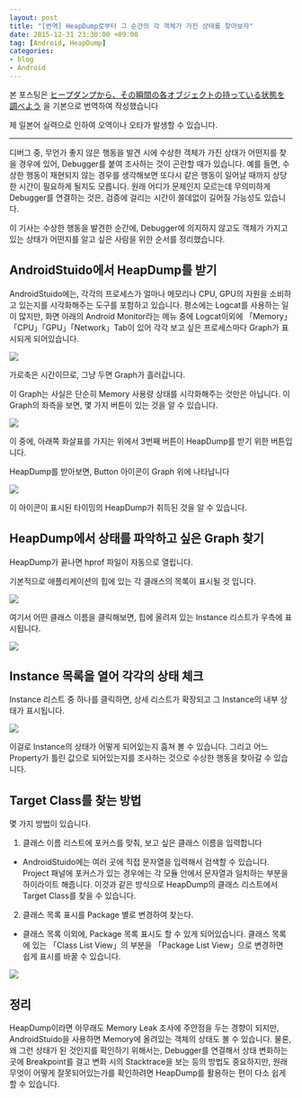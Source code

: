 ```yaml
---
layout: post
title: "[번역] HeapDump로부터 그 순간의 각 객체가 가진 상태를 찾아보자"
date: 2015-12-31 23:30:00 +09:00
tag: [Android, HeapDump]
categories:
- blog
- Android
---
```


<!--more-->

본 포스팅은 [ヒープダンプから、その瞬間の各オブジェクトの持っている状態を調べよう](http://qiita.com/KeithYokoma/items/7b3a45819b9fbb1f14c7) 을 기본으로 번역하여 작성했습니다

제 일본어 실력으로 인하여 오역이나 오타가 발생할 수 있습니다.

<!--more-->
- - -

디버그 중, 무언가 좋지 않은 행동을 발견 시에 수상한 객체가 가진 상태가 어떤지를 찾을 경우에 있어, Debugger를 붙여 조사하는 것이 곤란할 때가 있습니다. 예를 들면, 수상한 행동이 재현되지 않는 경우를 생각해보면 또다시 같은 행동이 일어날 때까지 상당한 시간이 필요하게 될지도 모릅니다. 원래 어디가 문제인지 모르는데 무의미하게 Debugger를 연결하는 것은, 검증에 걸리는 시간이 쓸데없이 길어질 가능성도 있습니다.

이 기사는 수상한 행동을 발견한 순간에, Debugger에 의지하지 않고도 객체가 가지고 있는 상태가 어떤지를 알고 싶은 사람을 위한 순서를 정리했습니다.

## AndroidStuido에서 HeapDump를 받기

AndroidStuido에는, 각각의 프로세스가 얼마나 메모리나 CPU, GPU의 자원을 소비하고 있는지를 시각화해주는 도구를 포함하고 있습니다. 평소에는 Logcat를 사용하는 일이 많지만, 화면 아래의 Android Monitor라는 메뉴 중에 Logcat이외에 「Memory」「CPU」「GPU」「Network」Tab이 있어 각각 보고 싶은 프로세스마다 Graph가 표시되게 되어있습니다.

<img src="https://qiita-image-store.s3.amazonaws.com/0/31829/f85f4b20-595f-f998-741d-ca587ed1c403.png" />

가로축은 시간이므로, 그냥 두면 Graph가 흘러갑니다.

이 Graph는 사실은 단순히 Memory 사용량 상태를 시각화해주는 것만은 아닙니다. 이 Graph의 좌측을 보면, 몇 가지 버튼이 있는 것을 알 수 있습니다.

<img src="https://qiita-image-store.s3.amazonaws.com/0/31829/eca73b18-e214-efdc-34a0-1893c4acb73e.png" />

이 중에, 아래쪽 화살표를 가지는 위에서 3번째 버튼이 HeapDump를 받기 위한 버튼입니다.

HeapDump를 받아보면, Button 아이콘이 Graph 위에 나타납니다

<img src="https://qiita-image-store.s3.amazonaws.com/0/31829/4dd8e2b7-6784-45f9-5be4-6947c7cd2fce.png" />

이 아이콘이 표시된 타이밍의 HeapDump가 취득된 것을 알 수 있습니다.

## HeapDump에서 상태를 파악하고 싶은 Graph 찾기

HeapDump가 끝나면 hprof 파일이 자동으로 열립니다.

기본적으로 애플리케이션의 힙에 있는 각 클래스의 목록이 표시될 것 입니다.

<img src="https://qiita-image-store.s3.amazonaws.com/0/31829/ca6b9398-53e1-d1fc-5219-c52698c7e5d4.png" />

여기서 어떤 클래스 이름을 클릭해보면, 힙에 올려져 있는 Instance 리스트가 우측에 표시됩니다.

<img src="https://qiita-image-store.s3.amazonaws.com/0/31829/fcdcf235-1a61-7165-312f-1bf06dea3408.png" />

## Instance 목록을 열어 각각의 상태 체크

Instance 리스트 중 하나를 클릭하면, 상세 리스트가 확장되고 그 Instance의 내부 상태가 표시됩니다.

<img src="https://qiita-image-store.s3.amazonaws.com/0/31829/e688a2a1-7fe0-26eb-0612-3cef7d3b936c.png" />

이걸로 Instance의 상태가 어떻게 되어있는지 훔쳐 볼 수 있습니다. 그리고 어느 Property가 틀린 값으로 되어있는지를 조사하는 것으로 수상한 행동을 찾아갈 수 있습니다.

## Target Class를 찾는 방법

몇 가지 방법이 있습니다.

1. 클래스 이름 리스트에 포커스를 맞춰, 보고 싶은 클래스 이름을 입력합니다
 - AndroidStuido에는 여러 곳에 직접 문자열을 입력해서 검색할 수 있습니다. Project 패널에 포커스가 있는 경우에는 각 모듈 안에서 문자열과 일치하는 부분을 하이라이트 해줍니다. 이것과 같은 방식으로 HeapDump의 클래스 리스트에서 Target Class를 찾을 수 있습니다.
2. 클래스 목록 표시를 Package 별로 변경하여 찾는다.
 - 클래스 목록 이외에, Package 목록 표시도 할 수 있게 되어있습니다. 클래스 목록에 있는 「Class List View」의 부분을 「Package List View」으로 변경하면 쉽게 표시를 바꿀 수 있습니다.

<img src="https://qiita-image-store.s3.amazonaws.com/0/31829/04e0cce2-4c58-db3c-0279-0713a6ec98dd.png" />

## 정리

HeapDump이라면 아무래도 Memory Leak 조사에 주안점을 두는 경향이 되지만, AndroidStuido을 사용하면 Memory에 올려있는 객체의 상태도 볼 수 있습니다. 물론, 왜 그런 상태가 된 것인지를 확인하기 위해서는, Debugger를 연결해서 상태 변화하는 곳에 Breakpoint를 걸고 변화 시의 Stacktrace을 보는 등의 방법도 중요하지만, 원래 무엇이 어떻게 잘못되어있는가를 확인하려면 HeapDump를 활용하는 편이 다소 쉽게 할 수 있습니다.
